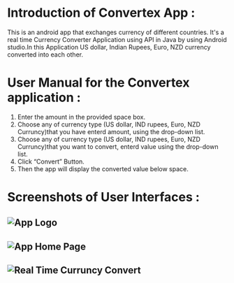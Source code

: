# Introduction of Convertex App :
This is an android app that exchanges currency of different countries.
It's a real time Currency Converter Application using API in Java by using Android studio.In this Application US dollar, Indian Rupees, Euro, NZD currency converted into each other.

# User Manual for the Convertex application :
1. Enter the amount in the provided space box.
2. Choose any of currency type (US dollar, IND rupees, Euro, NZD Curruncy)that you have enterd amount, using the drop-down list.
3. Choose any of currency type (US dollar, IND rupees, Euro, NZD Curruncy)that you want to convert, enterd value using the drop-down list.
4. Click “Convert” Button.
5. Then the app will display the converted value below space.

# Screenshots of User Interfaces :
 
![App Logo](https://github.com/AkashWarkhad/Convertexapp/blob/master/ScreenShots/img1.jpg)
---
![App Home Page](https://github.com/AkashWarkhad/Convertexapp/blob/master/ScreenShots/img%202.jpg)
---

![Real Time Curruncy Convert](https://github.com/AkashWarkhad/Convertexapp/blob/master/ScreenShots/img%203.jpg)
---


